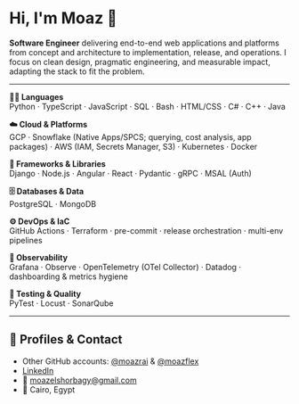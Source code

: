 # Hi, I'm Moaz 👋

**Software Engineer** delivering end-to-end web applications and platforms from concept and architecture to implementation, release, and operations. I focus on clean design, pragmatic engineering, and measurable impact, adapting the stack to fit the problem.

---

**🧑‍💻 Languages**  
Python · TypeScript · JavaScript · SQL · Bash · HTML/CSS · C# · C++ · Java

**☁️ Cloud & Platforms**  
GCP · Snowflake (Native Apps/SPCS; querying, cost analysis, app packages) · AWS (IAM, Secrets Manager, S3) · Kubernetes · Docker

**🧩 Frameworks & Libraries**  
Django · Node.js · Angular · React · Pydantic · gRPC · MSAL (Auth)

**🗄️ Databases & Data**  
PostgreSQL · MongoDB

**⚙️ DevOps & IaC**  
GitHub Actions · Terraform · pre-commit · release orchestration · multi-env pipelines

**🔎 Observability**  
Grafana · Observe · OpenTelemetry (OTel Collector) · Datadog · dashboarding & metrics hygiene

**🧪 Testing & Quality**  
PyTest · Locust · SonarQube

---

## 🔗 Profiles & Contact

- Other GitHub accounts: [@moazrai](https://github.com/moazrai?tab=overview&from=2024-12-01&to=2024-12-31) & [@moazflex](https://github.com/moazflex?tab=overview&from=2022-12-01&to=2022-12-31)
- [LinkedIn](https://www.linkedin.com/in/moaz-elshorbagy/)
- 📧 [moazelshorbagy@gmail.com](mailto:moazelshorbagy@gmail.com)
- 📍 Cairo, Egypt

